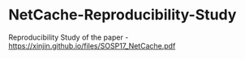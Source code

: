 # NetCache-Reproducibility-Study
Reproducibility Study of the paper - https://xinjin.github.io/files/SOSP17_NetCache.pdf
